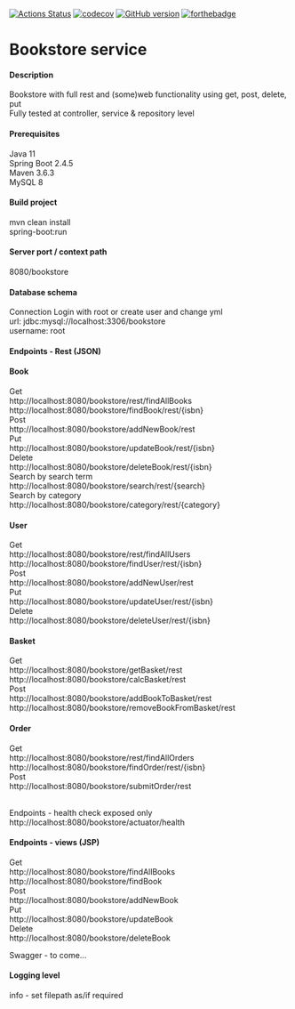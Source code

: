 [![Actions Status](https://github.com/domiballoch/bookstore/actions/workflows/maven.yml/badge.svg)](https://github.com/domiballoch/bookstore/actions)
[![codecov](https://codecov.io/gh/domiballoch/bookstore/branch/master/graph/badge.svg?token=3DQWELQG2V)](https://codecov.io/gh/domiballoch/bookstore)
[![GitHub version](https://badge.fury.io/gh/domiballoch%2Fbookstore.svg)](https://badge.fury.io/gh/domiballoch%2Fbookstore)
[![forthebadge](https://forthebadge.com/images/badges/not-a-bug-a-feature.svg)](https://forthebadge.com)

<h1>Bookstore service</h1>

<h4>Description</h4>
Bookstore with full rest and (some)web functionality using get, post, delete, put
<br/>Fully tested at controller, service & repository level

<h4>Prerequisites</h4>
Java 11
<br/>Spring Boot 2.4.5
<br/>Maven 3.6.3
<br/>MySQL 8

<h4>Build project</h4>
mvn clean install
<br/>spring-boot:run

<h4>Server port / context path</h4>
8080/bookstore

<h4>Database schema</h4
execute bookstore.sql

<h4>Connection</h4>
Login with root or create user and change yml
<br/>url: jdbc:mysql://localhost:3306/bookstore
<br/>username: root

<h4>Endpoints - Rest (JSON)</h4>
<h4>Book</h4>
Get
<br>http://localhost:8080/bookstore/rest/findAllBooks<br/>
http://localhost:8080/bookstore/findBook/rest/{isbn}
<br>Post<br/>
http://localhost:8080/bookstore/addNewBook/rest
<br>Put<br/>
http://localhost:8080/bookstore/updateBook/rest/{isbn}
<br>Delete</br>
http://localhost:8080/bookstore/deleteBook/rest/{isbn}
<br>Search by search term<br/>
http://localhost:8080/bookstore/search/rest/{search}
<br>Search by category<br/>
http://localhost:8080/bookstore/category/rest/{category}

<h4>User</h4>
Get
<br>http://localhost:8080/bookstore/rest/findAllUsers<br/>
http://localhost:8080/bookstore/findUser/rest/{isbn}
<br>Post<br/>
http://localhost:8080/bookstore/addNewUser/rest
<br>Put<br/>
http://localhost:8080/bookstore/updateUser/rest/{isbn}
<br>Delete</br>
http://localhost:8080/bookstore/deleteUser/rest/{isbn}

<h4>Basket</h4>
Get
<br>http://localhost:8080/bookstore/getBasket/rest</br>
http://localhost:8080/bookstore/calcBasket/rest
<br>Post<br/>
http://localhost:8080/bookstore/addBookToBasket/rest
http://localhost:8080/bookstore/removeBookFromBasket/rest

<h4>Order</h4>
Get
<br>http://localhost:8080/bookstore/rest/findAllOrders<br/>
http://localhost:8080/bookstore/findOrder/rest/{isbn}
<br>Post<br/>
http://localhost:8080/bookstore/submitOrder/rest

<br>Endpoints - health check exposed only<br/>
http://localhost:8080/bookstore/actuator/health

<h4>Endpoints - views (JSP)</h4>
Get
<br>http://localhost:8080/bookstore/findAllBooks<br/>
http://localhost:8080/bookstore/findBook
<br>Post<br/>
http://localhost:8080/bookstore/addNewBook
<br>Put<br/>
http://localhost:8080/bookstore/updateBook
<br>Delete<br/>
http://localhost:8080/bookstore/deleteBook

Swagger - to come...

<h4>Logging level</h4>
info - set filepath as/if required

